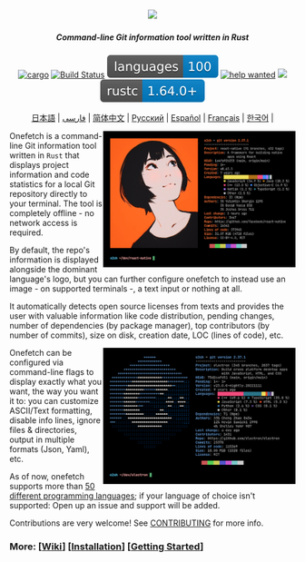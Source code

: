 <h3 align="center"><img src="assets/onefetch.svg" height="130px"></h3>

<h5 align="center">Command-line Git information tool written in Rust</h5>

<p align="center">
	<a href="https://crates.io/crates/onefetch"><img src="https://img.shields.io/crates/v/onefetch.svg" alt="cargo"></a>
	<a href="https://github.com/o2sh/onefetch/actions"><img src="https://github.com/o2sh/onefetch/workflows/CI/badge.svg" alt="Build Status"></a>
  <a href="https://onefetch.dev"><img src="assets/language-badge.svg"></a>
	<a href="https://github.com/o2sh/onefetch/issues?q=is%3Aissue+is%3Aopen+label%3A%22help+wanted%22"><img src="https://img.shields.io/github/issues/o2sh/onefetch/help%20wanted?color=green" alt="help wanted"></a>
	<a href="./LICENSE.md"><img src="https://img.shields.io/badge/license-MIT-blue.svg"></a>
	<img src="assets/msrv-badge.svg">
</p>

<p align="center">
  <a href="docs/README.ja.md">日本語</a> | <a href="docs/README.fa.md">فارسی</a> |
  <a href="docs/README.cn.md">简体中文</a> | <a href="docs/README.ru.md">Русский</a> |
  <a href="docs/README.es.md">Español</a> | <a href="docs/README.fr.md">Français</a> |
  <a href="docs/README.kr.md">한국어</a> |
</p>

<img src="assets/screenshot-1.png" align="right" height="240px">

Onefetch is a command-line Git information tool written in `Rust` that displays project information and code statistics for a local Git repository directly to your terminal. The tool is completely offline - no network access is required.

By default, the repo's information is displayed alongside the dominant language's logo, but you can further configure onefetch to instead use an image - on supported terminals -, a text input or nothing at all.

It automatically detects open source licenses from texts and provides the user with valuable information like code distribution, pending changes, number of dependencies (by package manager), top contributors (by number of commits), size on disk, creation date, LOC (lines of code), etc.

<img src="assets/screenshot-2.png" align="right" height="240px">

Onefetch can be configured via command-line flags to display exactly what you want, the way you want it to: you can customize ASCII/Text formatting, disable info lines, ignore files & directories, output in multiple formats (Json, Yaml), etc.

As of now, onefetch supports more than [50 different programming languages](https://onefetch.dev); if your language of choice isn't supported: Open up an issue and support will be added.

Contributions are very welcome! See [CONTRIBUTING](CONTRIBUTING.md) for more info.

### More: \[[Wiki](https://github.com/o2sh/onefetch/wiki)\] \[[Installation](https://github.com/o2sh/onefetch/wiki/Installation)\] \[[Getting Started](https://github.com/o2sh/onefetch/wiki/getting-started)\]

